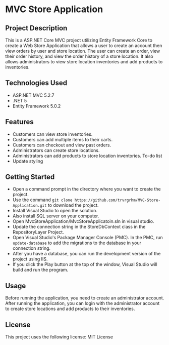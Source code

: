 # MVC Store Application
## Project Description
This is a ASP.NET Core MVC project utilizing Entity Framework Core to create a Web Store Application that allows a user to create an account then view orders by user and store location. The user can create an order, view their order history, and view the order history of a store location. It also allows administrators to view store location inventories and add products to inventories.
## Technologies Used
* ASP.NET MVC 5.2.7
* .NET 5
* Entity Framework 5.0.2 
## Features
* Customers can view store inventories.
* Customers can add multiple items to their carts.
* Customers can checkout and view past orders.
* Administrators can create store locations.
* Administrators can add products to store location inventories.
To-do list
* Update styling
## Getting Started
* Open a command prompt in the directory where you want to create the project.
* Use the command `git clone https://github.com/trvrgrhm/MVC-Store-Application.git` to download the project.
* Install Visual Studio to open the solution.
* Also install SQL server on your computer.
* Open MvcStoreApplication/MvcStoreApplicatoin.sln in visual studio.
* Update the connection string in the StoreDbContext class in the RepositoryLayer Project.
* Open Visual Studio's Package Manager Console (PMC). In the PMC, run `update-database` to add the migrations to the database in your connection string.
* After you have a database, you can run the development version of the project using IIS.
* If you click the Play button at the top of the window, Visual Studio will build and run the program.
## Usage
Before running the application, you need to create an administrator account.
After running the application, you can login with the administrator account to create store locations and add products to their inventories.
## License
This project uses the following license: MIT License
